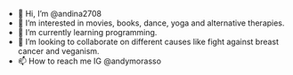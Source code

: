 - 👋 Hi, I’m @andina2708
- 👀 I’m interested in movies, books, dance, yoga and alternative therapies.
- 🌱 I’m currently learning programming.
- 💞️ I’m looking to collaborate on different causes like fight against breast cancer and veganism.
- 📫 How to reach me IG @andymorasso

<!---
andina2708/andina2708 is a ✨ special ✨ repository because its `README.md` (this file) appears on your GitHub profile.
You can click the Preview link to take a look at your changes.
--->
